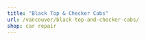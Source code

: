 ```yaml
---
title: "Black Top & Checker Cabs"
url: /vancouver/black-top-and-checker-cabs/
shop: car repair
---
```

